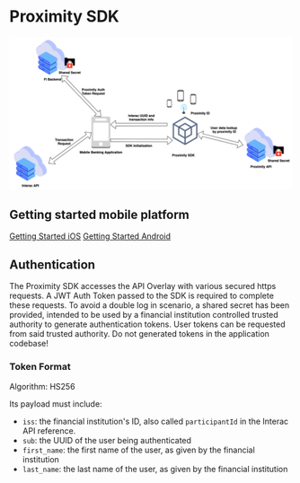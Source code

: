 # Proximity SDK

![](Images/proximity-interactions.png)

## Getting started mobile platform

[Getting Started iOS](ios-getting-started.md)
[Getting Started Android](android-getting-started.md)

## Authentication

The Proximity SDK accesses the API Overlay with various secured https requests. A JWT Auth Token passed to the SDK is required to complete these requests. To avoid a double log in scenario, a shared secret has been provided, intended to be used by a financial institution controlled trusted authority to generate authentication tokens. User tokens can be requested from said trusted authority. Do not generated tokens in the application codebase!

### Token Format

Algorithm: HS256

Its payload must include:

* `iss`: the financial institution's ID, also called `participantId` in the Interac API reference.
* `sub`: the UUID of the user being authenticated
* `first_name`: the first name of the user, as given by the financial institution
* `last_name`: the last name of the user, as given by the financial institution
